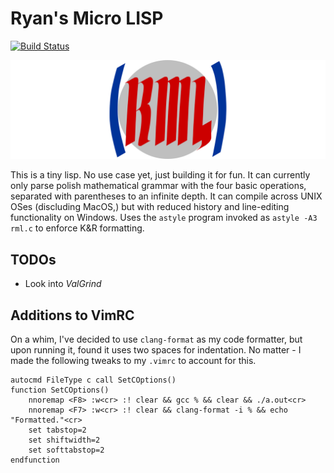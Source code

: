 # Ryan's Micro LISP

[![Build Status](https://travis-ci.org/RyanFleck/RML.svg?branch=master)](https://travis-ci.org/RyanFleck/RML)

![RML](/docs/assets/rml.svg)

This is a tiny lisp. No use case yet, just building it for fun. It can currently only parse polish mathematical grammar with the four basic operations, separated with parentheses to an infinite depth. It can compile across UNIX OSes (discluding MacOS,) but with reduced history and line-editing functionality on Windows. Uses the `astyle` program invoked as `astyle -A3 rml.c` to enforce K&R formatting.

## TODOs

- Look into *ValGrind*

## Additions to VimRC

On a whim, I've decided to use `clang-format` as my code formatter, but upon
running it, found it uses two spaces for indentation. No matter - I made the
following tweaks to my `.vimrc` to account for this.

```vim
autocmd FileType c call SetCOptions()
function SetCOptions()
    nnoremap <F8> :w<cr> :! clear && gcc % && clear && ./a.out<cr>
    nnoremap <F7> :w<cr> :! clear && clang-format -i % && echo "Formatted."<cr>
    set tabstop=2
    set shiftwidth=2
    set softtabstop=2
endfunction
```
